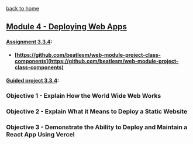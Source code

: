 [back to home](https://github.com/beatlesm/)

## [Module 4 - Deploying Web Apps](https://github.com/beatlesm/web/tree/main/3.3/Module334)

#### [Assignment 3.3.4](https://github.com/beatlesm/web/tree/main/3.3/Module334/Assignment334):

-   **[https://github.com/beatlesm/web-module-project-class-components](https://github.com/beatlesm/web-module-project-class-components)**
   
#### [Guided project 3.3.4](https://github.com/beatlesm/web/tree/main/3.3/Module334/guided334):


### Objective 1 - Explain How the World Wide Web Works

### Objective 2 - Explain What it Means to Deploy a Static Website

### Objective 3 - Demonstrate the Ability to Deploy and Maintain a React App Using Vercel

